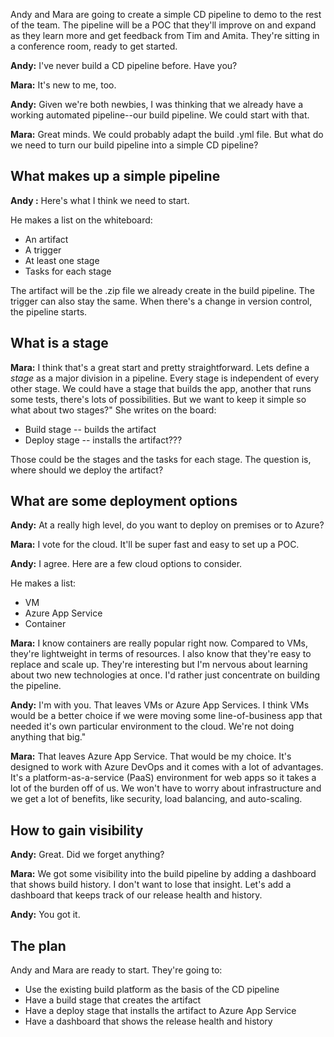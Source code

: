 Andy and Mara are going to create a simple CD pipeline to demo to the rest of the team. The pipeline will be a POC that they'll improve on and expand as they learn more and get feedback from Tim and Amita. They're sitting in a conference room, ready to get started.

**Andy:** I've never build a CD pipeline before. Have you? 

**Mara:** It's new to me, too.

**Andy:** Given we're both newbies, I was thinking that we already have a working automated pipeline--our build pipeline. We could start with that. 

**Mara:** Great minds. We could probably adapt the build .yml file. But what do we need to turn our build pipeline into a simple CD pipeline?

## What makes up a simple pipeline

**Andy :** Here's what I think we need to start. 

He makes a list on the whiteboard:

* An artifact
* A trigger
* At least one stage 
* Tasks for each stage

The artifact will be the .zip file we already create in the build pipeline. The trigger can also stay the same. When there's a change in version control, the pipeline starts.

## What is a stage

**Mara:** I think that's a great start and pretty straightforward. Lets define a *stage* as a major division in a pipeline. Every stage is independent of every other stage. We could have a stage that builds the app, another that runs some tests, there's lots of possibilities. But we want to keep it simple so what about two stages?" She writes on the board:

* Build stage -- builds the artifact
* Deploy stage -- installs the artifact???

Those could be the stages and the tasks for each stage. The question is, where should we deploy the artifact?

## What are some deployment options

**Andy:** At a really high level, do you want to deploy on premises or to Azure?

**Mara:** I vote for the cloud. It'll be super fast and easy to set up a POC.

**Andy:** I agree. Here are a few cloud options to consider.

He makes a list:

* VM
* Azure App Service
* Container

**Mara:** I know containers are really popular right now. Compared to VMs, they're lightweight in terms of resources. I also know that they're easy to replace and scale up. They're interesting but I'm nervous about learning about two new technologies at once. I'd rather just concentrate on building the pipeline.

**Andy:** I'm with you. That leaves VMs or Azure App Services. I think VMs would be a better choice if we were moving some line-of-business app that needed it's own particular environment to the cloud. We're not doing anything that big."

**Mara:** That leaves Azure App Service. That would be my choice. It's designed to work with Azure DevOps and it comes with a lot of advantages. It's a platform-as-a-service (PaaS) environment for web apps so it takes a lot of the burden off of us. We won't have to worry about infrastructure and we get a lot of benefits, like security, load balancing, and auto-scaling.

## How to gain visibility

**Andy:** Great. Did we forget anything?

**Mara:** We got some visibility into the build pipeline by adding a dashboard that shows build history. I don't want to lose that insight. Let's add a dashboard that keeps track of our release health and history.

**Andy:** You got it.

## The plan

Andy and Mara are ready to start. They're going to:

* Use the existing build platform as the basis of the CD pipeline
* Have a build stage that creates the artifact
* Have a deploy stage that installs the artifact to Azure App Service
* Have a dashboard that shows the release health and history

